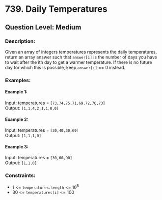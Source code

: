 # 739. Daily Temperatures
## Question Level: Medium
### Description:
Given an array of integers temperatures represents the daily temperatures, return an array answer such that `answer[i]` is the number of days you have to wait after the ith day to get a warmer temperature. If there is no future day for which this is possible, keep `answer[i]` == 0 instead.

### Examples:
#### Example 1:
Input: temperatures = `[73,74,75,71,69,72,76,73]`  
Output: `[1,1,4,2,1,1,0,0]`
#### Example 2:

Input: temperatures = `[30,40,50,60]`  
Output: `[1,1,1,0]`
#### Example 3:

Input: temperatures = `[30,60,90]`  
Output: `[1,1,0]`

### Constraints:

- 1 <= `temperatures.length` <= 10<sup>5</sup>
- 30 <= `temperatures[i]` <= 100